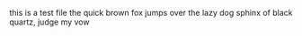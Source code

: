 this is a test file
the quick brown fox jumps over the lazy dog
sphinx of black quartz, judge my vow
